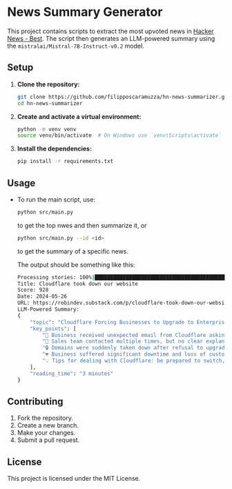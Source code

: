 # News Summary Generator

This project contains scripts to extract the most upvoted news in [Hacker News - Best](https://news.ycombinator.com/best).
The script then generates an LLM-powered summary using the `mistralai/Mistral-7B-Instruct-v0.2` model.

## Setup

1. **Clone the repository:**

    ```bash
    git clone https://github.com/filipposcaramuzza/hn-news-summarizer.git
    cd hn-news-summarizer
    ```

2. **Create and activate a virtual environment:**

    ```bash
    python -m venv venv
    source venv/bin/activate  # On Windows use `venv\Scripts\activate`
    ```

3. **Install the dependencies:**

    ```bash
    pip install -r requirements.txt
    ```

## Usage

- To run the main script, use:

    ```bash
    python src/main.py
    ```
    to get the top nwes and then summarize it, or
    ```bash
    python src/main.py --id <id>
    ```
    to get the summary of a specific news.

    The output should be something like this:

    ```bash
    Processing stories: 100%|███████████████████████████████████████████████████████████████████| 480/480 [00:13<00:00, 35.09it/s]
    Title: Cloudflare took down our website
    Score: 928
    Date: 2024-05-26
    URL: https://robindev.substack.com/p/cloudflare-took-down-our-website
    LLM-Powered Summary:
    {
        "topic": "Cloudflare Forcing Businesses to Upgrade to Enterprise Plan",
        "key_points": [
            "📧 Business received unexpected email from Cloudflare asking to upgrade to Enterprise plan.",
            "💬 Sales team contacted multiple times, but no clear explanation given.",
            "🔒 Domains were suddenly taken down after refusal to upgrade.",
            "💔 Business suffered significant downtime and loss of customer trust.",
            "💡 Tips for dealing with Cloudflare: be prepared to switch, don't use custom caching rules, and make backups."
        ],
        "reading_time": "3 minutes"
    }
    ```


## Contributing

1. Fork the repository.
2. Create a new branch.
3. Make your changes.
4. Submit a pull request.

## License

This project is licensed under the MIT License.
